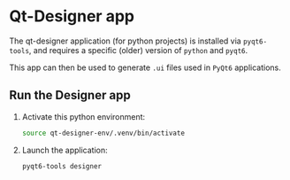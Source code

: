 # Qt-Designer app 
The qt-designer application (for python projects) is installed via `pyqt6-tools`, and requires a specific (older) version of `python` and `pyqt6`. 


This app can then be used to generate `.ui` files used in `PyQt6` applications. 

## Run the Designer app 
1. Activate this python environment: 
    ```zsh
    source qt-designer-env/.venv/bin/activate
    ```
2. Launch the application: 
   ```zsh
   pyqt6-tools designer
    ```
